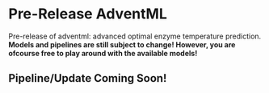 # Pre-Release AdventML
Pre-release of adventml: advanced optimal enzyme temperature prediction. **Models and pipelines are still subject to change! However, you are ofcourse free to play around with the available models!** 

## Pipeline/Update Coming Soon!
